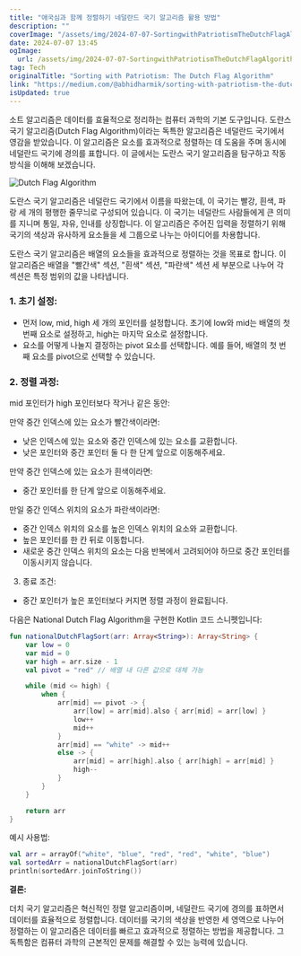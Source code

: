 ```yaml
---
title: "애국심과 함께 정렬하기 네덜란드 국기 알고리즘 활용 방법"
description: ""
coverImage: "/assets/img/2024-07-07-SortingwithPatriotismTheDutchFlagAlgorithm_0.png"
date: 2024-07-07 13:45
ogImage:
  url: /assets/img/2024-07-07-SortingwithPatriotismTheDutchFlagAlgorithm_0.png
tag: Tech
originalTitle: "Sorting with Patriotism: The Dutch Flag Algorithm"
link: "https://medium.com/@abhidharmik/sorting-with-patriotism-the-dutch-flag-algorithm-813ec8400b21"
isUpdated: true
---
```


소트 알고리즘은 데이터를 효율적으로 정리하는 컴퓨터 과학의 기본 도구입니다. 도란스 국기 알고리즘(Dutch Flag Algorithm)이라는 독특한 알고리즘은 네덜란드 국기에서 영감을 받았습니다. 이 알고리즘은 요소를 효과적으로 정렬하는 데 도움을 주며 동시에 네덜란드 국기에 경의를 표합니다. 이 글에서는 도란스 국기 알고리즘을 탐구하고 작동 방식을 이해해 보겠습니다.

![Dutch Flag Algorithm](/assets/img/2024-07-07-SortingwithPatriotismTheDutchFlagAlgorithm_0.png)

도란스 국기 알고리즘은 네덜란드 국기에서 이름을 따왔는데, 이 국기는 빨강, 흰색, 파랑 세 개의 평행한 줄무늬로 구성되어 있습니다. 이 국기는 네덜란드 사람들에게 큰 의미를 지니며 통일, 자유, 인내를 상징합니다. 이 알고리즘은 주어진 입력을 정렬하기 위해 국기의 색상과 유사하게 요소들을 세 그룹으로 나누는 아이디어를 차용합니다.

도란스 국기 알고리즘은 배열의 요소들을 효과적으로 정렬하는 것을 목표로 합니다. 이 알고리즘은 배열을 "빨간색" 섹션, "흰색" 섹션, "파란색" 섹션 세 부분으로 나누어 각 섹션은 특정 범위의 값을 나타냅니다.

<!-- cozy-coder - 수평 -->

<ins class="adsbygoogle"
     style="display:block"
     data-ad-client="ca-pub-4877378276818686"
     data-ad-slot="1107185301"
     data-ad-format="auto"
     data-full-width-responsive="true"></ins>

<script>
     (adsbygoogle = window.adsbygoogle || []).push({});
</script>

### 1. 초기 설정:

- 먼저 low, mid, high 세 개의 포인터를 설정합니다. 초기에 low와 mid는 배열의 첫 번째 요소로 설정하고, high는 마지막 요소로 설정합니다.
- 요소를 어떻게 나눌지 결정하는 pivot 요소를 선택합니다. 예를 들어, 배열의 첫 번째 요소를 pivot으로 선택할 수 있습니다.

### 2. 정렬 과정:

mid 포인터가 high 포인터보다 작거나 같은 동안:

<!-- cozy-coder - 수평 -->

<ins class="adsbygoogle"
     style="display:block"
     data-ad-client="ca-pub-4877378276818686"
     data-ad-slot="1107185301"
     data-ad-format="auto"
     data-full-width-responsive="true"></ins>

<script>
     (adsbygoogle = window.adsbygoogle || []).push({});
</script>

만약 중간 인덱스에 있는 요소가 빨간색이라면:

- 낮은 인덱스에 있는 요소와 중간 인덱스에 있는 요소를 교환합니다.
- 낮은 포인터와 중간 포인터 둘 다 한 단계 앞으로 이동해주세요.

만약 중간 인덱스에 있는 요소가 흰색이라면:

- 중간 포인터를 한 단계 앞으로 이동해주세요.

<!-- cozy-coder - 수평 -->

<ins class="adsbygoogle"
     style="display:block"
     data-ad-client="ca-pub-4877378276818686"
     data-ad-slot="1107185301"
     data-ad-format="auto"
     data-full-width-responsive="true"></ins>

<script>
     (adsbygoogle = window.adsbygoogle || []).push({});
</script>

만일 중간 인덱스 위치의 요소가 파란색이라면:

- 중간 인덱스 위치의 요소를 높은 인덱스 위치의 요소와 교환합니다.
- 높은 포인터를 한 칸 뒤로 이동합니다.
- 새로운 중간 인덱스 위치의 요소는 다음 반복에서 고려되어야 하므로 중간 포인터를 이동시키지 않습니다.

3. 종료 조건:

- 중간 포인터가 높은 포인터보다 커지면 정렬 과정이 완료됩니다.

<!-- cozy-coder - 수평 -->

<ins class="adsbygoogle"
     style="display:block"
     data-ad-client="ca-pub-4877378276818686"
     data-ad-slot="1107185301"
     data-ad-format="auto"
     data-full-width-responsive="true"></ins>

<script>
     (adsbygoogle = window.adsbygoogle || []).push({});
</script>

다음은 National Dutch Flag Algorithm을 구현한 Kotlin 코드 스니펫입니다:

```kotlin
fun nationalDutchFlagSort(arr: Array<String>): Array<String> {
    var low = 0
    var mid = 0
    var high = arr.size - 1
    val pivot = "red" // 배열 내 다른 값으로 대체 가능

    while (mid <= high) {
        when {
            arr[mid] == pivot -> {
                arr[low] = arr[mid].also { arr[mid] = arr[low] }
                low++
                mid++
            }
            arr[mid] == "white" -> mid++
            else -> {
                arr[mid] = arr[high].also { arr[high] = arr[mid] }
                high--
            }
        }
    }

    return arr
}
```

예시 사용법:

```kotlin
val arr = arrayOf("white", "blue", "red", "red", "white", "blue")
val sortedArr = nationalDutchFlagSort(arr)
println(sortedArr.joinToString())
```

<!-- cozy-coder - 수평 -->

<ins class="adsbygoogle"
     style="display:block"
     data-ad-client="ca-pub-4877378276818686"
     data-ad-slot="1107185301"
     data-ad-format="auto"
     data-full-width-responsive="true"></ins>

<script>
     (adsbygoogle = window.adsbygoogle || []).push({});
</script>

**결론:**

더치 국기 알고리즘은 혁신적인 정렬 알고리즘이며, 네덜란드 국기에 경의를 표하면서 데이터를 효율적으로 정렬합니다. 데이터를 국기의 색상을 반영한 세 영역으로 나누어 정렬하는 이 알고리즘은 데이터를 빠르고 효과적으로 정렬하는 방법을 제공합니다. 그 독특함은 컴퓨터 과학의 근본적인 문제를 해결할 수 있는 능력에 있습니다.
